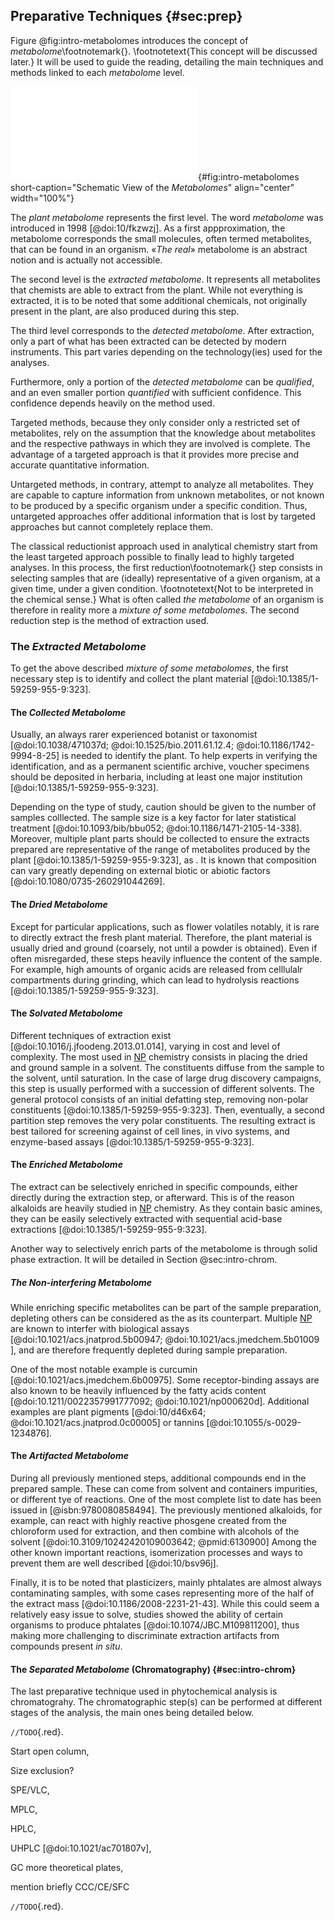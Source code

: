 ## Preparative Techniques {#sec:prep}

Figure @fig:intro-metabolomes introduces the concept of *metabolome*\footnotemark{}.
\footnotetext{This concept will be discussed later.}
It will be used to guide the reading, detailing the main techniques and methods linked to each *metabolome* level.

![**Schematic view of the *metabolomes*.**](images/intro-metabolomes.pdf "intro-metabolomes"){#fig:intro-metabolomes short-caption="Schematic View of the *Metabolomes*" align="center" width="100%"}

The *plant metabolome* represents the first level.
The word *metabolome* was introduced in 1998 [@doi:10/fkzwzj].
As a first appproximation, the metabolome corresponds the small molecules, often termed metabolites, that can be found in an organism.
«*The real*» metabolome is an abstract notion and is actually not accessible.

The second level is the *extracted metabolome*.
It represents all metabolites that chemists are able to extract from the plant.
While not everything is extracted, it is to be noted that some additional chemicals, not originally present in the plant, are also produced during this step.

The third level corresponds to the *detected metabolome*.
After extraction, only a part of what has been extracted can be detected by modern instruments.
This part varies depending on the technology(ies) used for the analyses.

Furthermore, only a portion of the *detected metabolome* can be *qualified*, and an even smaller portion *quantified* with sufficient confidence.
This confidence depends heavily on the method used.

Targeted methods, because they only consider only a restricted set of metabolites, rely on the assumption that the knowledge about metabolites and the respective pathways in which they are involved is complete.
The advantage of a targeted approach is that it provides more precise and accurate quantitative information.

Untargeted methods, in contrary, attempt to analyze all metabolites.
They are capable to capture information from unknown metabolites, or not known to be produced by a specific organism under a specific condition.
Thus, untargeted approaches offer additional information that is lost by targeted approaches but cannot completely replace them.

The classical reductionist approach used in analytical chemistry start from the least targeted approach possible to finally lead to highly targeted analyses.
In this process, the first reduction\footnotemark{} step consists in selecting samples that are (ideally) representative of a given organism, at a given time, under a given condition.
\footnotetext{Not to be interpreted in the chemical sense.}
What is often called *the metabolome* of an organism is therefore in reality more a *mixture of some metabolomes*.
The second reduction step is the method of extraction used.

### The *Extracted Metabolome*

To get the above described *mixture of some metabolomes*, the first necessary step is to identify and collect the plant material [@doi:10.1385/1-59259-955-9:323].

#### The *Collected Metabolome*

Usually, an always rarer experienced botanist or taxonomist [@doi:10.1038/471037d; @doi:10.1525/bio.2011.61.12.4; @doi:10.1186/1742-9994-8-25] is needed to identify the plant.
To help experts in verifying the identification, and as a permanent scientific archive, voucher specimens should be deposited in herbaria, including at least one major institution [@doi:10.1385/1-59259-955-9:323].

Depending on the type of study, caution should be given to the number of samples colllected.
The sample size is a key factor for later statistical treatment [@doi:10.1093/bib/bbu052; @doi:10.1186/1471-2105-14-338]. 
Moreover, multiple plant parts should be collected to ensure the extracts prepared are representative of the range of metabolites produced by the plant [@doi:10.1385/1-59259-955-9:323], as .
It is known that composition can vary greatly depending on external biotic or abiotic factors [@doi:10.1080/0735-260291044269].

#### The *Dried Metabolome*

Except for particular applications, such as flower volatiles notably, it is rare to directly extract the fresh plant material.
Therefore, the plant material is usually dried and ground (coarsely, not until a powder is obtained).
Even if often misregarded, these steps heavily influence the content of the sample.
For example, high amounts of organic acids are released from celllulalr compartments during grinding, which can lead to hydrolysis reactions [@doi:10.1385/1-59259-955-9:323].

#### The *Solvated Metabolome*

Different techniques of extraction exist [@doi:10.1016/j.jfoodeng.2013.01.014], varying in cost and level of complexity.
The most used in [NP](#np) chemistry consists in placing the dried and ground sample in a solvent.
The constituents diffuse from the sample to the solvent, until saturation.
In the case of large drug discovery campaigns, this step is usually performed with a succession of different solvents.
The general protocol consists of an initial defatting step, removing non-polar constituents [@doi:10.1385/1-59259-955-9:323]. 
Then, eventually, a second partition step removes the very polar constituents. 
The resulting extract is best tailored for screening against of cell lines, in vivo systems, and enzyme-based assays [@doi:10.1385/1-59259-955-9:323].

#### The *Enriched Metabolome*

The extract can be selectively enriched in specific compounds, either directly during the extraction step, or afterward.
This is of the reason alkaloids are heavily studied in [NP](#np) chemistry.
As they contain basic amines, they can be easily selectively extracted with sequential acid-base extractions [@doi:10.1385/1-59259-955-9:323].

Another way to selectively enrich parts of the metabolome is through solid phase extraction.
It will be detailed in Section @sec:intro-chrom.

##### The *Non-interfering Metabolome*

While enriching specific metabolites can be part of the sample preparation, depleting others can be considered as the as its counterpart.
Multiple [NP](#np) are known to interfer with biological assays [@doi:10.1021/acs.jnatprod.5b00947; @doi:10.1021/acs.jmedchem.5b01009 ], and are therefore frequently depleted during sample preparation.

One of the most notable example is curcumin [@doi:10.1021/acs.jmedchem.6b00975].
Some receptor-binding assays are also known to be heavily influenced by the fatty acids content [@doi:10.1211/0022357991777092; @doi:10.1021/np000620d].
Additional examples are plant pigments [@doi:10/d46x64; @doi:10.1021/acs.jnatprod.0c00005] or tannins [@doi:10.1055/s-0029-1234876].

#### The *Artifacted Metabolome*

During all previously mentioned steps, additional compounds end in the prepared sample.
These can come from solvent and containers impurities, or different tye of reactions.
One of the most complete list to date has been issued in [@isbn:9780080858494].
The previously mentioned alkaloids, for example, can react with highly reactive phosgene created from the chloroform used for extraction, and then combine with alcohols of the solvent [@doi:10.3109/10242420109003642; @pmid:6130900]
Among the other known important reactions, isomerization processes and ways to prevent them are well described [@doi:10/bsv96j].

Finally, it is to be noted that plasticizers, mainly phtalates are almost always contaminating samples, with some cases representing more of the half of the extract mass [@doi:10.1186/2008-2231-21-43].
While this could seem a relatively easy issue to solve, studies showed the ability of certain organisms to produce phtalates [@doi:10.1074/JBC.M109811200], thus making more challenging to discriminate extraction artifacts from compounds present *in situ*.

#### The *Separated Metabolome* (Chromatography) {#sec:intro-chrom}

The last preparative technique used in phytochemical analysis is chromatograhy.
The chromatographic step(s) can be performed at different stages of the analysis, the main ones being detailed below.

`//TODO`{.red}.

Start open column, 

Size exclusion?

SPE/VLC,

MPLC,

HPLC,

UHPLC [@doi:10.1021/ac701807v],

GC more theoretical plates,

mention briefly CCC/CE/SFC

`//TODO`{.red}.
